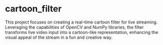 # cartoon_filter
This project focuses on creating a real-time cartoon filter for live streaming. Leveraging the capabilities of OpenCV and NumPy libraries, the filter transforms live video input into a cartoon-like representation, enhancing the visual appeal of the stream in a fun and creative way.

